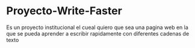 # Proyecto-Write-Faster
Es un proyecto institucional el cueal quiero que sea una pagina web en la que se pueda aprender a escribir rapidamente con diferentes cadenas de texto
